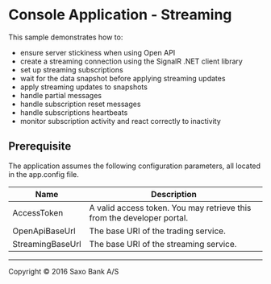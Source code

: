 # Console Application - Streaming

This sample demonstrates how to:

 - ensure server stickiness when using Open API
 - create a streaming connection using the SignalR .NET client library
 - set up streaming subscriptions
 - wait for the data snapshot before applying streaming updates
 - apply streaming updates to snapshots
 - handle partial messages
 - handle subscription reset messages
 - handle subscriptions heartbeats
 - monitor subscription activity and react correctly to inactivity

## Prerequisite
The application assumes the following configuration parameters, all located in the app.config file.

 Name | Description |
 ---- | --- |
 AccessToken | A valid access token. You may retrieve this from the developer portal.
 OpenApiBaseUrl | The base URI of the trading service.
 StreamingBaseUrl | The base URI of the streaming service.

---
Copyright © 2016 Saxo Bank A/S
